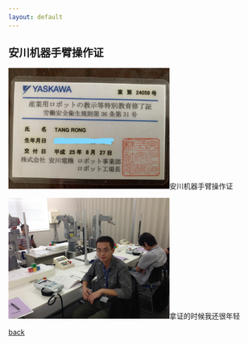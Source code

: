 ```yaml
---
layout: default
---
```


## 安川机器手臂操作证
<img src="./InkedyasukawaCertificate.jpg" style="width:320px; height:240px;">安川机器手臂操作证</img>

<img src="./yasukawa.JPG" style="width:320px; height:240px;">拿证的时候我还很年轻</img>

[back](../../)
